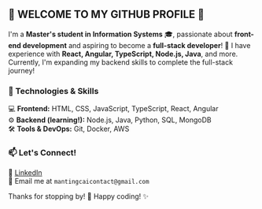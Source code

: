 ## 🌟 WELCOME TO MY GITHUB PROFILE 🌟  

I'm a **Master's student in Information Systems** 🎓, passionate about **front-end development** and aspiring to become a **full-stack developer**! 🚀 I have experience with **React, Angular, TypeScript, Node.js, Java**, and more. Currently, I'm expanding my backend skills to complete the full-stack journey!  

### 🔧 Technologies & Skills  
💻 **Frontend:** HTML, CSS, JavaScript, TypeScript, React, Angular  
⚙️ **Backend (learning!):** Node.js, Java, Python, SQL, MongoDB  
🛠️ **Tools & DevOps:** Git, Docker, AWS  


### 📫 Let's Connect!  
💼 [LinkedIn](https://mantingcai.xyz/www.linkedin.com/in/manting-cai-539946356)  
📧 Email me at `mantingcaicontact@gmail.com`  

Thanks for stopping by! 💖 Happy coding! ✨  
